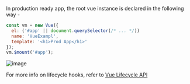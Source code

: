 In production ready app, the root vue instance is declared in the following way -

```js static
const vm = new Vue({
  el: ('#app' || document.querySelector(/* ... */))
  name: 'VueExampl',
  template: '<h1>Prod App</h1>'
});
vm.$mount('#app');
```

![image](lifecycle.png)

For more info on lifecycle hooks, refer to [Vue Lifecycle API](https://vuejs.org/v2/api/#Options-Lifecycle-Hooks)
